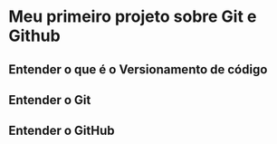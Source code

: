 # Meu primeiro projeto sobre Git e Github

## Entender o que é o Versionamento de código

## Entender o Git

## Entender o GitHub
